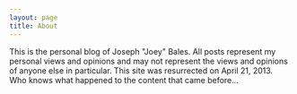 ```yaml
---
layout: page
title: About
---
```

This is the personal blog of Joseph "Joey" Bales. All posts represent my personal views and opinions and may not represent the views and opinions of anyone else in particular. This site was resurrected on April 21, 2013. Who knows what happened to the content that came before...
